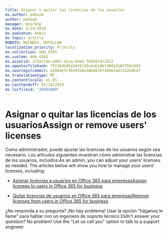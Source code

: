 ```yaml
---
title: Asignar o quitar las licencias de los usuarios
ms.author: pebaum
author: pebaum
manager: mnirkhe
ms.date: 2/24/2018
ms.audience: Admin
ms.topic: article
ROBOTS: NOINDEX, NOFOLLOW
localization_priority: Priority
ms.collection: Adm_O365
ms.custom: Adm_O365
ms.assetid: 175af24e-b863-42ca-84e5-fb920f472b12
ms.openlocfilehash: 75f10db95224f6f29cbeb186fd082410ff562d43
ms.sourcegitcommit: e2864efcfb493b6e46b662b746661a61232bdba7
ms.translationtype: MT
ms.contentlocale: es-ES
ms.lasthandoff: 01/24/2019
ms.locfileid: "29491000"
---
```

# <a name="assign-or-remove-users-licenses"></a><span data-ttu-id="2a95e-102">Asignar o quitar las licencias de los usuarios</span><span class="sxs-lookup"><span data-stu-id="2a95e-102">Assign or remove users' licenses</span></span>

<span data-ttu-id="2a95e-p101">Como administrador, puede ajustar las licencias de los usuarios según sea necesario. Los artículos siguientes muestran cómo administrar las licencias de los usuarios, incluidos:</span><span class="sxs-lookup"><span data-stu-id="2a95e-p101">As an admin, you can adjust your users' licenses as needed. The articles below will show you how to manage your users' licenses, including:</span></span>
  
- [<span data-ttu-id="2a95e-105">Asignar licencias a usuarios en Office 365 para empresas</span><span class="sxs-lookup"><span data-stu-id="2a95e-105">Assign licenses to users in Office 365 for business</span></span>](https://support.office.com/en-us/article/997596b5-4173-4627-b915-36abac6786dc)
    
- [<span data-ttu-id="2a95e-106">Quitar licencias de usuarios en Office 365 para empresas</span><span class="sxs-lookup"><span data-stu-id="2a95e-106">Remove licenses from users in Office 365 for business</span></span>](https://support.office.com/article/9b497c85-d0a4-4735-80fa-d3565bc05bd1)
    
<span data-ttu-id="2a95e-p102">¿No responda a su pregunta? ¡No hay problema! Usar la opción "háganos le llame" para hablar con un ingeniero de soporte técnico.</span><span class="sxs-lookup"><span data-stu-id="2a95e-p102">Didn't answer your question? No problem! Use the "Let us call you" option to talk to a support engineer.</span></span>
  

